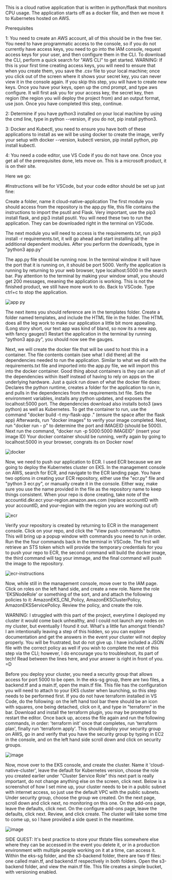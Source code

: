This is a cloud native application that is written in python/flask that monitors CPU usage. The application starts off as a docker file, and then we move it to Kubernetes hosted on AWS.

Prerequisites

1: You need to create an AWS account, all of this should be in the free tier. You need to have programmatic access to the console, so if you do not currently have access keys, you need to go into the IAM console, request access keys for your user, and then configure them in the CLI. To download the CLI, perform a quick search for "AWS CLI" to get started. WARNING: If this is your first time creating access keys, you will need to ensure that when you create them, you save the .csv file to your local machine; once you click out of the screen where it shows your secret key, you can never view it in the console again. If you skip this step, you will have to create new keys. Once you have your keys, open up the cmd prompt, and type aws configure. It will first ask you for your access key, the secret key, then region (the region you will deploy the project from) and an output format, use json. Once you have completed this step, continue.

2: Determine if you have python3 installed on your local machine by using the cmd line, type in python --version, if you do not, pip install python3.

3: Docker and Kubectl, you need to ensure you have both of these applications to install as we will be using docker to create the image, verify your setup with docker --version, kubectl version, pip install python, pip install kubectl.

4: You need a code editor, use VS Code if you do not have one.  Once you get all of the prerequisites done, lets move on. This is a microsoft product, it is on their site.

Here we go:

#Instructions will be for VSCode, but your code editor should be set up just fine:

Create a folder, name it cloud-native-application
The first module you should access from the repository is the app.py file, this file contains the instructions to import the psutil and Flask. Very important, use the pip3 install flask, and pip3 install psutil. You will need these two to run the application. They can be downloaded right in the terminal on VSCode. 

The next module you will need to access is the requirements.txt, run pip3 install -r requirements.txt, it will go ahead and start installing all the additional dependent modules. After you perform the downloads, type in "python3 app.py"

The app.py file should be running now. In the terminal window it will have the port that it is running on, it should be port 5000. Verify the application is running by returning to your web browser, type localhost:5000 in the search bar. Pay attention to the terminal by making your window small, you should get 200 messages, meaning the application is working. This is not the finished product, we still have more work to do. Back to VSCode. Type ctrl+c to stop the application.

![app py](https://github.com/dcolanderjr/Cloud-Native-Application/assets/131455625/7bc9a793-a442-42a6-a4ad-065ab152db48)

The next items you should reference are in the templates folder. Create a folder named templates, and include the HTML file in the folder. The HTML does all the leg work to make our application a little bit more appealing. (Long story short, our text app was kind of bland, so now its a new app, with fancy gauges!) Restart the application in the terminal by running "python3 app.py", you should now see the gauges.

Next, we will create the docker file that will be used to host this in a container. The file contents contain (see what I did there) all the dependencies needed to run the application. Similar to what we did with the requirements.txt file and imported into the app.py file, we will import this into the docker container. Good thing about containers is they can run all of the dependencies within itself instead of having to rely on apps on the underlying hardware. Just a quick run down of what the docker file does: Declares the python runtime, creates a folder for the application to run in, and pulls in the dependencies from the requirements.txt file. Sets the environment variables, installs any python updates, and exposes the localhost:5000 port. The dependencies download also installs boto3 (aws python) as well as Kubernetes. To get the container to run, use the command "docker build -t my-flask-app ." (ensure the space after the flask app) Afterwards, run "docker images" to verify your image completed. Next, run "docker run - p" to determine the port and IMAGEID (should be 5000). Next run the command, "docker run -p 5000:5000 IMAGEID" (insert your image ID) Your docker container should be running, verify again by going to localhost:5000 in your browser, congrats its on Docker now!

![docker](https://github.com/dcolanderjr/Cloud-Native-Application/assets/131455625/c74c6d04-31d2-4b4e-ae9e-95c874a93392)

Now, we need to push our application to ECR. I used ECR because we are going to deploy the Kubernetes cluster on EKS. In the management console on AWS, search for ECR, and navigate to the ECR landing page. You have two options in creating your ECR repository, either use the "ecr.py" file and "python 3 ecr.py", or manually create it in the console. Either way, make sure you use the name provided in the file as the repository name to keep things consistent. When your repo is done creating, take note of the accountid.dkr.ecr.your-region.amazon.aws.com (replace accountID with your accountID, and your-region with the region you are working out of)

![ecr](https://github.com/dcolanderjr/Cloud-Native-Application/assets/131455625/782f10c4-8717-4cbb-8fa9-4c7082f8baac)

Verify your repository is created by returning to ECR in the management console. Click on your repo, and click the "View push commands" button. This will bring up a popup window with commands you need to run in order. Run the the four commands back in the terminal in VSCode. The first will retrieve an STS token which will provide the temporary credentials for you to push your repo to ECR, the second command will build the docker image, the third command will tag your immage, and the final command will push the image to the repository.

![ecr-instructions](https://github.com/dcolanderjr/Cloud-Native-Application/assets/131455625/ba38b773-6fb3-401d-b6ed-eaca1b1223ca)

Now, while still in the management console, move over to the IAM page. Click on roles on the left hand side, and create a new role. Name the role 'EKSNodeRole' or something of the sort, and and attach the following policies to it:   AmazonEKS_CNI_Policy, AmazonEKSClusterPolicy, AmazonEKSServicePolicy. Review the policy, and create the role. 

WARNING: I struggled with this part of the project, everytime I deployed my cluster it would come back unhealthy, and I could not launch any nodes on my cluster, but eventually I found it out. What's a little fun amongst friends? I am intentionally leaving a step of this hidden, so you can explore documentation and get the answers in the event your cluster will not deploy properly. You will be frustrated, but do not give up. I have included a JSON file with the correct policy as well if you wish to complete the rest of this step via the CLI; however, I do encourage you to troubleshoot, its part of tech! Read between the lines here, and your answer is right in front of you. =D

Before you deploy your cluster, you need a security group that allows access for port 5000 to be open. In the eks-sg group, there are two files, a backend.tf and a main.tf, open the main.tf file. This file has the configuration you will need to attach to your EKS cluster when launching, so this step needs to be performed first. If you do not have terraform installed in VS Code, do the following: on the left hand tool bar there should be an icon with squares, one being detached, click on it, and type in "terraform" in the bar. Download and install the terraform plugin, you may be prompted to restart the editor. Once back up, access the file again and run the following commands, in order: 'terraform init' once that completes, run 'terraform plan', finally run 'terraform apply'. This should deploy your security group on AWS, go in and verify that you have the security group by typing in EC2 in the console, and on the left hand side scroll down and click on security groups.


![image](https://github.com/dcolanderjr/Cloud-Native-Application/assets/131455625/7db446c6-329d-4e36-be57-58140ae9720b)

Now, move over to the EKS console, and create the cluster. Name it 'cloud-native-cluster', leave the default for Kubernetes version, choose the role you created earlier under "Cluster Service Role" this next part is really important, do not change anything else on the screen, click next. Below is a screenshot of how I set mine up, your cluster needs to be in a public subnet with internet access, so just use the default VPC with the public subnets. Under security group, choose the group we created. On the next page, scroll down and click next, no monitoring on this one. On the add-ons page, leave the defaults, click next. On the configure add-ons page, leave the defaults, click next. Review, and click create. The cluster will take some time to come up, so I have provided a side quest in the meantime.

![image](https://github.com/dcolanderjr/Cloud-Native-Application/assets/131455625/b586b6f7-a8ed-4f34-9241-c07ebbc69e14)

SIDE QUEST: It's best practice to store your tfstate files somewhere else where they can be accessed in the event you delete it, or in a production environment with multiple people working on it at a time, can access it. Within the eks-sg folder, and the s3-backend folder, there are two tf files: one called main.tf, and backend.tf respectively in both folders. Open the s3-backend folder, and view the main.tf file. This file creates a simple bucket, with versioning enabled.



